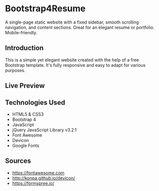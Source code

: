 # Bootstrap4Resume

A single-page static website with a fixed sidebar, smooth scrolling navigation, and content sections. Great for an elegant resume or portfolio. Mobile-friendly. 

## Introduction

This is a simple yet elegant website created with the help of a free Bootstrap template. It's fully responsive and easy to adapt for various purposes. 

## Live Preview

<p><a href="https://tanikshgupta.tech" target="_blank"> </a></p>

## Technologies Used

* HTML5 & CSS3
* Bootstrap 4
* JavaScript
* jQuery JavaScript Library v3.2.1
* Font Awesome
* Devicon
* Google Fonts

## Sources

* https://fontawesome.com
* http://konpa.github.io/devicon/
* https://formspree.io/


